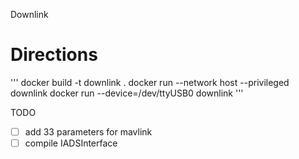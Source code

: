Downlink

# Directions
'''
docker build -t downlink .
docker run --network host --privileged downlink
docker run --device=/dev/ttyUSB0 downlink
'''

TODO
- [ ] add 33 parameters for mavlink
- [ ] compile IADSInterface
